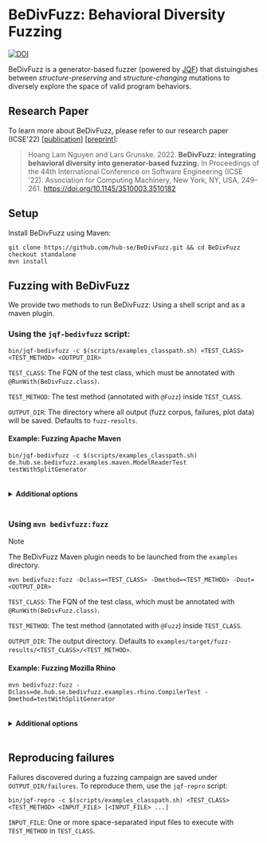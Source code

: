 # BeDivFuzz: Behavioral Diversity Fuzzing
[![DOI](https://zenodo.org/badge/DOI/10.5281/zenodo.6320229.svg)](https://doi.org/10.5281/zenodo.6320229)

BeDivFuzz is a generator-based fuzzer (powered by [JQF](https://github.com/rohanpadhye/JQF)) that distuingishes between *structure-preserving* and *structure-changing* mutations
to diversely explore the space of valid program behaviors.

## Research Paper
To learn more about BeDivFuzz, please refer to our research paper (ICSE'22)
[[publication](https://dl.acm.org/doi/10.1145/3510003.3510182)] [[preprint](https://arxiv.org/abs/2202.13114)]:

> Hoang Lam Nguyen and Lars Grunske. 2022.
> **BeDivFuzz: integrating behavioral diversity into generator-based fuzzing.**
> In Proceedings of the 44th International Conference on Software Engineering (ICSE '22).
> Association for Computing Machinery, New York, NY, USA, 249–261.
> https://doi.org/10.1145/3510003.3510182


## Setup
Install BeDivFuzz using Maven:
```
git clone https://github.com/hub-se/BeDivFuzz.git && cd BeDivFuzz
checkout standalone
mvn install
```

## Fuzzing with BeDivFuzz
We provide two methods to run BeDivFuzz: Using a shell script and as a maven plugin.

### Using the `jqf-bedivfuzz` script:
```
bin/jqf-bedivfuzz -c $(scripts/examples_classpath.sh) <TEST_CLASS> <TEST_METHOD> <OUTPUT_DIR>
```
`TEST_CLASS`: The FQN of the test class, which must be annotated with `@RunWith(BeDivFuzz.class)`.

`TEST_METHOD`: The test method (annotated with `@Fuzz`) inside `TEST_CLASS`.

`OUTPUT_DIR`: The directory where all output (fuzz corpus, failures, plot data) will be saved.
Defaults to `fuzz-results`.

#### Example: Fuzzing Apache Maven
```
bin/jqf-bedivfuzz -c $(scripts/examples_classpath.sh) de.hub.se.bedivfuzz.examples.maven.ModelReaderTest testWithSplitGenerator
```

<details>
<summary><h4 style="display:inline-block">Additional options</h4></summary>

`-e <EPSILON>`: The exploration vs. exploitation trade-off of the (epsilon-greedy) adaptive mutation strategy (default: `0.2`).

`-h <HAVOC_RATE>`: The probability of performing a havoc (untargeted) mutation (default: `0.1`).

`-T <TIMEOUT>`: The total time to run the fuzzing campaign (default: no timeout).

`-f`: Enables fast, non-colliding instrumentation, which improves fuzzer throughput.

`-s`: Enables input structure feedback, favoring valid inputs with novel input structures.

#### Example: Fuzzing Google Closure for 1 hour with fast instrumentation and input structure feedback
```
bin/jqf-bedivfuzz -T 1h -fs -c $(scripts/examples_classpath.sh) de.hub.se.bedivfuzz.examples.closure.CompilerTest testWithSplitGenerator
```
</details>


### Using `mvn bedivfuzz:fuzz`
> [!NOTE]
> The BeDivFuzz Maven plugin needs to be launched from the `examples` directory.
```
mvn bedivfuzz:fuzz -Dclass=<TEST_CLASS> -Dmethod=<TEST_METHOD> -Dout=<OUTPUT_DIR>
```
`TEST_CLASS`: The FQN of the test class, which must be annotated with `@RunWith(BeDivFuzz.class)`.

`TEST_METHOD`: The test method (annotated with `@Fuzz`) inside `TEST_CLASS`.

`OUTPUT_DIR`: The output directory. Defaults to `examples/target/fuzz-results/<TEST_CLASS>/<TEST_METHOD>`.

#### Example: Fuzzing Mozilla Rhino
```
mvn bedivfuzz:fuzz -Dclass=de.hub.se.bedivfuzz.examples.rhino.CompilerTest -Dmethod=testWithSplitGenerator
```

<details>
<summary><h4 style="display:inline-block">Additional options</h4></summary>

`-Depsilon <EPSILON>`: The exploration vs. exploitation trade-off of the (epsilon-greedy) adaptive mutation strategy (default: `0.2`).

`-DhavocRate <HAVOC_RATE>`: The probability of performing a havoc (untargeted) mutation (default: `0.1`).

`-Dtime <TIMEOUT>`: The total time to run the fuzzing campaign (default: no timeout).

`-DfastInstrumentation`: Enables fast, non-colliding instrumentation, which improves fuzzer throughput.

`-DstructuralFeedback`: Enables input structure feedback, favoring valid inputs with novel input structures.
</details>


## Reproducing failures
Failures discovered during a fuzzing campaign are saved under `OUTPUT_DIR/failures`.
To reproduce them, use the `jqf-repro` script:
```
bin/jqf-repro -c $(scripts/examples_classpath.sh) <TEST_CLASS> <TEST_METHOD> <INPUT_FILE> [<INPUT_FILE> ...]
```
`INPUT_FILE`: One or more space-separated input files to execute with `TEST_METHOD` in `TEST_CLASS`.
